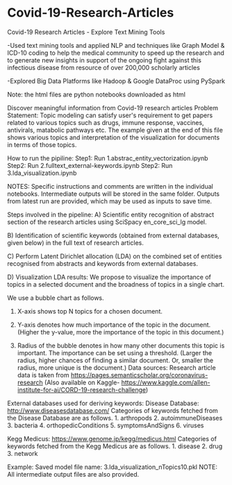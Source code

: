 # Covid-19-Research-Articles
Covid-19 Research Articles -  Explore Text Mining Tools

-Used text mining tools and applied NLP and techniques like Graph Model & ICD-10 coding to help the medical community to speed up the research and to generate new insights in support of the ongoing fight against this infectious disease from resource of over 200,000 scholarly articles

-Explored Big Data Platforms like Hadoop & Google DataProc using PySpark

Note: the html files are python notebooks downloaded as html

Discover meaningful information from Covid-19 research articles
Problem Statement:
Topic modeling can satisfy user's requirement to get papers related to various topics such as drugs, immune response, vaccines, antivirals, matabolic pathways etc. The example given at the end of this file shows various topics and interpretation of the visualization for documents in terms of those topics.

How to run the pipiline:
Step1: Run 1.abstrac_entity_vectorization.ipynb Step2: Run 2.fulltext_external-keywords.ipynb Step2: Run 3.lda_visualization.ipynb

NOTES:
Specific instructions and comments are written in the individual notebooks. Intermediate outputs will be stored in the same folder. Outputs from latest run are provided, which may be used as inputs to save time.

Steps involved in the pipeline:
A) Scientific entity recognition of abstract section of the research articles using SciSpacy en_core_sci_lg model.

B) Identification of scientific keywords (obtained from external databases, given below) in the full text of research articles.

C) Perform Latent Dirichlet allocation (LDA) on the combined set of entities recognised from abstracts and keywords from external databases.

D) Visualization LDA results: We propose to visualize the importance of topics in a selected document and the broadness of topics in a single chart.

We use a bubble chart as follows.

 1. X-axis shows top N topics for a chosen document.

 2. Y-axis denotes how much importance of the topic in the document.
    (Higher the y-value, more the importance of the topic in this document.)

 3. Radius of the bubble denotes in how many other documents this topic is important.
    The importance can be set using a threshold.
    (Larger the radius, higher chances of finding a similar document. Or, smaller the radius, more unique is the document.)
Data sources: Research article data is taken from https://pages.semanticscholar.org/coronavirus-research (Also available on Kaggle- https://www.kaggle.com/allen-institute-for-ai/CORD-19-research-challenge)

External databases used for deriving keywords: Disease Database: http://www.diseasesdatabase.com/ Categories of keywords fetched from the Disease Database are as follows. 1. arthropods 2. autoimmuneDiseases 3. bacteria 4. orthopedicConditions 5. symptomsAndSigns 6. viruses

Kegg Medicus: https://www.genome.jp/kegg/medicus.html Categories of keywords fetched from the Kegg Medicus are as follows. 1. disease 2. drug 3. network

Example: Saved model file name: 3.lda_visualization_nTopics10.pkl NOTE: All intermediate output files are also provided.

